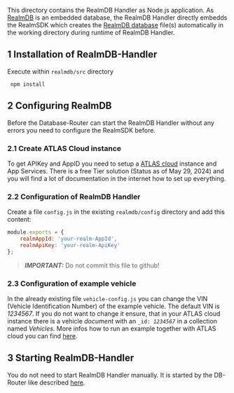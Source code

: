 This directory contains the RealmDB Handler as Node.js application. As [RealmDB](https://www.mongodb.com/docs/atlas/device-sdks/sdk/node/) is an embedded database, the RealmDB Handler directly embedds the RealmSDK which creates the [RealmDB database](https://github.com/realm/realm-js) file(s) automatically in the working directory during runtime of RealmDB Handler.

## 1 Installation of RealmDB-Handler

Execute within <code>realmdb/src</code> directory

     npm install

## 2 Configuring RealmDB
Before the Database-Router can start the RealmDB Handler without any errors you need to configure the RealmSDK before. 

### 2.1 Create ATLAS Cloud instance
To get APIKey and AppID you need to setup a [ATLAS cloud](https://cloud.mongodb.com/) instance and App Services. There is a free Tier solution (Status as of May 29, 2024) and you will find a lot of documentation in the internet how to set up everything.

### 2.2 Configuration of RealmDB Handler

Create a file <code>config.js</code> in the existing <code>realmdb/config</code> directory and add this content:

```js
module.exports = {
    realmAppId: 'your-realm-AppId',
    realmApiKey: 'your-realm-ApiKey'
};
```
> **_IMPORTANT:_**  Do not commit this file to github!


### 2.3 Configuration of example vehicle
In the already existing file <code>vehicle-config.js</code> you can change the VIN (Vehicle Identification Number) of the example vehicle. The default VIN is <i>1234567</i>. If you do not want to change it ensure, that in your ATLAS cloud instance there is a vehicle <i>document</i> with an <code>_id: <i>1234567</i></code> in a collection named <i>Vehicles</i>. More infos how to run an example together with ATLAS cloud you can find [here](../readme.md#case-1-you-choosed-realm-as-database).

## 3 Starting RealmDB-Handler
You do not need to start RealmDB Handler manually. It is started by the DB-Router like described [here](../readme.md#22-installation-of-database-router).

